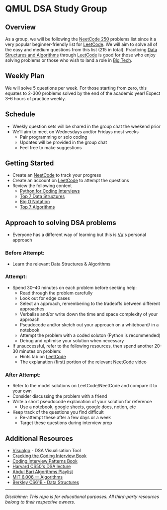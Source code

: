 # QMUL DSA Study Group

## Overview

As a group, we will be following the [NeetCode 250](https://neetcode.io/practice?tab=neetcode250) problems list since it a very popular beginner-friendly list for [LeetCode](https://leetcode.com/). We will aim to solve all of the easy and medium questions from this list (215 in total). Practicing [Data Structures and Algorithms](https://www.w3schools.com/dsa/dsa_intro.php#:~:text=Data%20Structures%20is%20about%20how,through%20and%20manipulating%20data%20structures.) through [LeetCode]() is good for those who enjoy solving problems or those who wish to land a role in [Big Tech](https://en.wikipedia.org/wiki/Big_Tech).

## Weekly Plan
We will solve 5 questions per week. For those starting from zero, this equates to 2-300 problems solved by the end of the academic year! Expect 3–6 hours of practice weekly. 

## Schedule
- Weekly question sets will be shared in the group chat the weekend prior
- We'll aim to meet on Wednesdays and/or Fridays most weeks
  - Pair programming or solo coding
  - Updates will be provided in the group chat
  - Feel free to make suggestions

## Getting Started
- Create an [NeetCode](https://neetcode.io) to track your progress
- Create an account on [LeetCode](https://leetcode.com) to attempt the questions
- Review the following content 
  - [Python for Coding Interviews](https://youtu.be/0K_eZGS5NsU?si=RUKTszo2kyZEJB6y)  
  - [Top 7 Data Structures](https://www.youtube.com/watch?v=cQWr9DFE1ww)
  - [Big O Notation](https://youtu.be/BgLTDT03QtU?si=etaNR8MMaLCUAmXL)
  - [Top 7 Algorithms](https://www.youtube.com/watch?v=kp3fCihUXEg)

## Approach to solving DSA problems
- Everyone has a different way of learning but this is [Vu](https://github.com/v24dao)'s personal approach

### Before Attempt:
- Learn the relevant Data Structures & Algorithms   

### Attempt:
- Spend 30–40 minutes on each problem before seeking help:
  - Read through the problem carefully
  - Look out for edge cases 
  - Select an approach, remembering to the tradeoffs between different approaches
  - Verbalise and/or write down the time and space complexity of your approach
  - Pseudocode and/or sketch out your approach on a whiteboard/ in a notebook
  - Attempt the problem with a coded soluton (Python is recommended)
  - Debug and optimise your solution when necessary
- If unsuccessful, refer to the following resources, then spend another 20-30 minutes on problem:
  - Hints tab on [LeetCode](https://leetcode.com/)
  - The explanation (first) portion of the relevant [NeetCode](https://www.youtube.com/@NeetCodeIO) video

### After Attempt:
- Refer to the model solutions on LeetCode/NeetCode and compare it to your own
- Consider discussing the problem with a friend
- Write a short pseudocode explanation of your solution for reference
  - Use a notebook, google sheets, google docs, notion, etc   
- Keep track of the questions you find difficult
  - Re-attempt these after a few days or a week
  - Target these questions during interview prep   

## Additional Resources
- [Visualgo](https://visualgo.net/en) - DSA Visualisation Tool
- [Cracking the Coding Interview Book](https://amzn.eu/d/ej835BY) 
- [Coding Interview Patterns Book](https://amzn.eu/d/fxjuZdB)
- [Harvard CS50's DSA lecture](https://www.youtube.com/watch?v=0euvEdPwQnQ)
- [Abdul Bari Algorithms Playlist](https://youtube.com/playlist?list=PLDN4rrl48XKpZkf03iYFl-O29szjTrs_O&si=GTrTO__V1TarEE8R)  
- [MIT 6.006 — Algorithms](https://ocw.mit.edu/courses/6-006-introduction-to-algorithms-spring-2020/)
- [Berkley CS61B - Data Structures](https://www2.eecs.berkeley.edu/Courses/CS61B/)  


---

*Disclaimer: This repo is for educational purposes. All third-party resources belong to their respective owners.*
